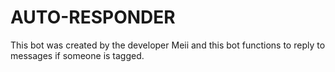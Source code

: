 # AUTO-RESPONDER
This bot was created by the developer Meii and this bot functions to reply to messages if someone is tagged.
